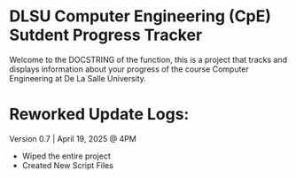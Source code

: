 # DLSU Computer Engineering (CpE) Sutdent Progress Tracker

Welcome to the DOCSTRING of the function, this is a project that tracks and displays information about your progress of the course Computer Engineering at De La Salle University.

Reworked Update Logs:
=

Version 0.7 | April 19, 2025 @ 4PM

* Wiped the entire project
* Created New Script Files
